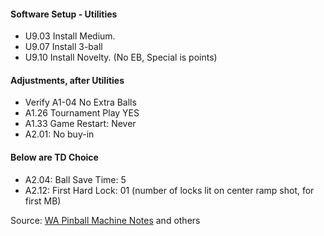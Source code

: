 #### Software Setup - Utilities
-   U9.03 Install Medium.
-   U9.07 Install 3-ball
-   U9.10 Install Novelty. (No EB, Special is points)
#### Adjustments, after Utilities
-   Verify A1-04 No Extra Balls
-   A1.26 Tournament Play YES
-   A1.33 Game Restart: Never
-   A2.01: No buy-in
#### Below are TD Choice 
-   A2.04: Ball Save Time: 5
-   A2.12: First Hard Lock: 01 (number of locks lit on center ramp shot, for first MB)

Source: [WA Pinball Machine Notes](http://wapinball.net/setups/) and others
